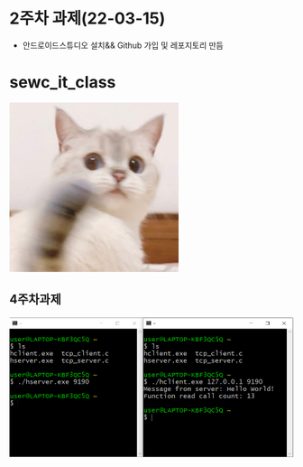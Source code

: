 # 2주차 과제(22-03-15)
- 안드로이드스튜디오 설치&& Github 가입 및 레포지토리 만듬

# sewc_it_class
<img width="300" height="300" src="./picture/고양이.png"></img>

## 4주차과제
<img width="" height="" src="./picture/4주차과제.PNG"></img>

